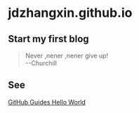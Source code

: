 # jdzhangxin.github.io

## Start my first blog

> Never ,nener ,nener give up!  
>                    --Churchill

## See

[GitHub Guides Hello World](https://guides.github.com/activities/hello-world/?utm_source=onboarding-series&utm_medium=email&utm_content=hello-world-link&utm_campaign=welcome-email)
